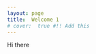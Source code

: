 ```yaml
---
layout: page
title:  Welcome 1
# cover:  true #!! Add this
---
```

<script>
// In index2.html
if (window.innerWidth <= 480) {
    window.location = "index2.md";
    alert("go to mobile");
}
else{
     alert("go to desktop");
}

</script>



Hi there
